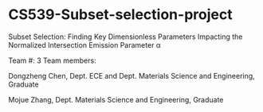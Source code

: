 # CS539-Subset-selection-project

Subset Selection: Finding Key Dimensionless Parameters Impacting the Normalized Intersection Emission Parameter α

Team #: 3
Team members:

Dongzheng Chen, Dept. ECE and Dept. Materials Science and Engineering, Graduate

Mojue Zhang, Dept. Materials Science and Engineering, Graduate

